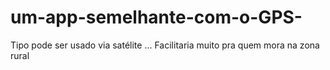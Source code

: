 # um-app-semelhante-com-o-GPS-
Tipo pode ser usado via satélite ... Facilitaria muito pra quem mora na zona rural 
